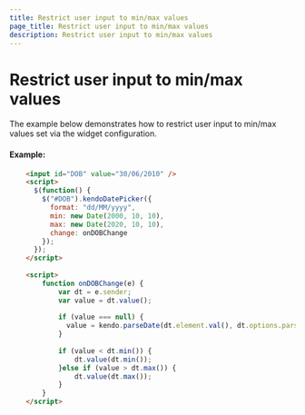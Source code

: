 ```yaml
---
title: Restrict user input to min/max values
page_title: Restrict user input to min/max values
description: Restrict user input to min/max values
---
```


# Restrict user input to min/max values

The example below demonstrates how to restrict user input to min/max values set via the widget configuration.

#### Example:

```html
    <input id="DOB" value="30/06/2010" />
  	<script>
      $(function() {
        $("#DOB").kendoDatePicker({
          format: "dd/MM/yyyy",
          min: new Date(2000, 10, 10),
          max: new Date(2020, 10, 10),
          change: onDOBChange
        });
      });
    </script>
  
    <script>
        function onDOBChange(e) {
            var dt = e.sender;
          	var value = dt.value();
          	
          	if (value === null) {
              value = kendo.parseDate(dt.element.val(), dt.options.parseFormats);
            }
          
            if (value < dt.min()) {
                dt.value(dt.min());
            }else if (value > dt.max()) {
                dt.value(dt.max());
            }
        }
    </script>
```
